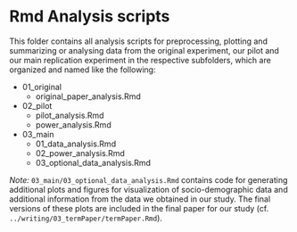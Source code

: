 # Rmd Analysis scripts

This folder contains all analysis scripts for preprocessing, plotting and summarizing or analysing data from the original experiment, our pilot and our main replication experiment in the respective subfolders, which are organized and named like the following:
- 01_original
    - original_paper_analysis.Rmd
- 02_pilot
    - pilot_analysis.Rmd
    - power_analysis.Rmd
- 03_main
    - 01_data_analysis.Rmd
    - 02_power_analysis.Rmd
    - 03_optional_data_analysis.Rmd

*Note:* `03_main/03_optional_data_analysis.Rmd` contains code for generating additional plots and figures for visualization of socio-demographic data and additional information from the data we obtained in our study. The final versions of these plots are included in the final paper for our study (cf. `../writing/03_termPaper/termPaper.Rmd`).
